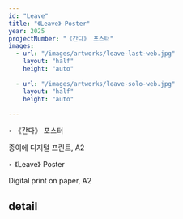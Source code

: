 ```yaml
---
id: "Leave"
title: "《Leave》 Poster"
year: 2025
projectNumber: "《간다》 포스터"
images:
  - url: "/images/artworks/leave-last-web.jpg"
    layout: "half"
    height: "auto"
    
  - url: "/images/artworks/leave-solo-web.jpg"
    layout: "half"
    height: "auto"
    
---
```

‣ 《간다》 포스터

종이에 디지털 프린트, A2

‣ 《Leave》 Poster

Digital print on paper, A2

## detail

